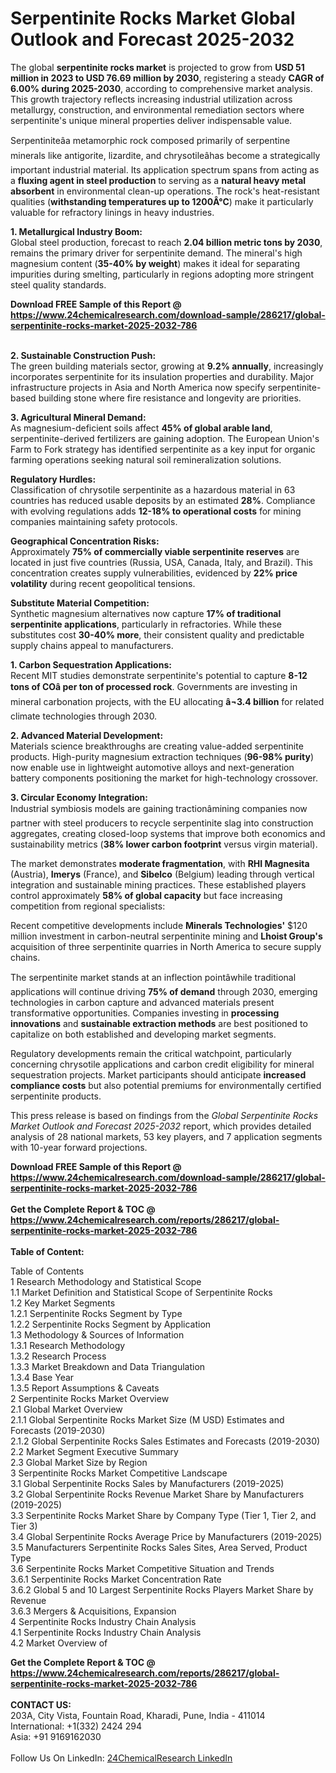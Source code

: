 <h1>Serpentinite Rocks Market Global Outlook and Forecast 2025-2032</h1><p>The global <strong>serpentinite rocks market</strong> is projected to grow from <strong>USD 51 million in 2023 to USD 76.69 million by 2030</strong>, registering a steady <strong>CAGR of 6.00% during 2025-2030</strong>, according to comprehensive market analysis. This growth trajectory reflects increasing industrial utilization across metallurgy, construction, and environmental remediation sectors where serpentinite's unique mineral properties deliver indispensable value.</p><p>Serpentiniteâa metamorphic rock composed primarily of serpentine minerals like antigorite, lizardite, and chrysotileâhas become a strategically important industrial material. Its application spectrum spans from acting as a <strong>fluxing agent in steel production</strong> to serving as a <strong>natural heavy metal absorbent</strong> in environmental clean-up operations. The rock's heat-resistant qualities (<strong>withstanding temperatures up to 1200Â°C</strong>) make it particularly valuable for refractory linings in heavy industries.</p><p><strong>1. Metallurgical Industry Boom:</strong><br>
Global steel production, forecast to reach <strong>2.04 billion metric tons by 2030</strong>, remains the primary driver for serpentinite demand. The mineral's high magnesium content (<strong>35-40% by weight</strong>) makes it ideal for separating impurities during smelting, particularly in regions adopting more stringent steel quality standards.</p><div><b>Download FREE Sample of this Report @ 
            <a href="https://www.24chemicalresearch.com/download-sample/286217/global-serpentinite-rocks-market-2025-2032-786">
            https://www.24chemicalresearch.com/download-sample/286217/global-serpentinite-rocks-market-2025-2032-786</a></b></div><br><p><strong>2. Sustainable Construction Push:</strong><br>
The green building materials sector, growing at <strong>9.2% annually</strong>, increasingly incorporates serpentinite for its insulation properties and durability. Major infrastructure projects in Asia and North America now specify serpentinite-based building stone where fire resistance and longevity are priorities.</p><p><strong>3. Agricultural Mineral Demand:</strong><br>
As magnesium-deficient soils affect <strong>45% of global arable land</strong>, serpentinite-derived fertilizers are gaining adoption. The European Union's Farm to Fork strategy has identified serpentinite as a key input for organic farming operations seeking natural soil remineralization solutions.</p><p><strong>Regulatory Hurdles:</strong> <br>
    Classification of chrysotile serpentinite as a hazardous material in 63 countries has reduced usable deposits by an estimated <strong>28%</strong>. Compliance with evolving regulations adds <strong>12-18% to operational costs</strong> for mining companies maintaining safety protocols.</p><p><strong>Geographical Concentration Risks:</strong><br>
    Approximately <strong>75% of commercially viable serpentinite reserves</strong> are located in just five countries (Russia, USA, Canada, Italy, and Brazil). This concentration creates supply vulnerabilities, evidenced by <strong>22% price volatility</strong> during recent geopolitical tensions.</p><p><strong>Substitute Material Competition:</strong><br>
    Synthetic magnesium alternatives now capture <strong>17% of traditional serpentinite applications</strong>, particularly in refractories. While these substitutes cost <strong>30-40% more</strong>, their consistent quality and predictable supply chains appeal to manufacturers.</p><p><strong>1. Carbon Sequestration Applications:</strong><br>
Recent MIT studies demonstrate serpentinite's potential to capture <strong>8-12 tons of COâ per ton of processed rock</strong>. Governments are investing in mineral carbonation projects, with the EU allocating <strong>â¬3.4 billion</strong> for related climate technologies through 2030.</p><p><strong>2. Advanced Material Development:</strong><br>
Materials science breakthroughs are creating value-added serpentinite products. High-purity magnesium extraction techniques (<strong>96-98% purity</strong>) now enable use in lightweight automotive alloys and next-generation battery components positioning the market for high-technology crossover.</p><p><strong>3. Circular Economy Integration:</strong><br>
Industrial symbiosis models are gaining tractionâmining companies now partner with steel producers to recycle serpentinite slag into construction aggregates, creating closed-loop systems that improve both economics and sustainability metrics (<strong>38% lower carbon footprint</strong> versus virgin material).</p><p>The market demonstrates <strong>moderate fragmentation</strong>, with <strong>RHI Magnesita</strong> (Austria), <strong>Imerys</strong> (France), and <strong>Sibelco</strong> (Belgium) leading through vertical integration and sustainable mining practices. These established players control approximately <strong>58% of global capacity</strong> but face increasing competition from regional specialists:</p><p>Recent competitive developments include <strong>Minerals Technologies'</strong> $120 million investment in carbon-neutral serpentinite mining and <strong>Lhoist Group's</strong> acquisition of three serpentinite quarries in North America to secure supply chains.</p><p>The serpentinite market stands at an inflection pointâwhile traditional applications will continue driving <strong>75% of demand</strong> through 2030, emerging technologies in carbon capture and advanced materials present transformative opportunities. Companies investing in <strong>processing innovations</strong> and <strong>sustainable extraction methods</strong> are best positioned to capitalize on both established and developing market segments.</p><p>Regulatory developments remain the critical watchpoint, particularly concerning chrysotile applications and carbon credit eligibility for mineral sequestration projects. Market participants should anticipate <strong>increased compliance costs</strong> but also potential premiums for environmentally certified serpentinite products.</p><p>This press release is based on findings from the <em>Global Serpentinite Rocks Market Outlook and Forecast 2025-2032</em> report, which provides detailed analysis of 28 national markets, 53 key players, and 7 application segments with 10-year forward projections.</p><div><b>Download FREE Sample of this Report @ 
            <a href="https://www.24chemicalresearch.com/download-sample/286217/global-serpentinite-rocks-market-2025-2032-786">
            https://www.24chemicalresearch.com/download-sample/286217/global-serpentinite-rocks-market-2025-2032-786</a></b></div><br><div><b>Get the Complete Report & TOC @ 
            <a href="https://www.24chemicalresearch.com/reports/286217/global-serpentinite-rocks-market-2025-2032-786">
            https://www.24chemicalresearch.com/reports/286217/global-serpentinite-rocks-market-2025-2032-786</a></b></div><br>
            <b>Table of Content:</b><p>Table of Contents<br />
1 Research Methodology and Statistical Scope<br />
1.1 Market Definition and Statistical Scope of Serpentinite Rocks<br />
1.2 Key Market Segments<br />
1.2.1 Serpentinite Rocks Segment by Type<br />
1.2.2 Serpentinite Rocks Segment by Application<br />
1.3 Methodology & Sources of Information<br />
1.3.1 Research Methodology<br />
1.3.2 Research Process<br />
1.3.3 Market Breakdown and Data Triangulation<br />
1.3.4 Base Year<br />
1.3.5 Report Assumptions & Caveats<br />
2 Serpentinite Rocks Market Overview<br />
2.1 Global Market Overview<br />
2.1.1 Global Serpentinite Rocks Market Size (M USD) Estimates and Forecasts (2019-2030)<br />
2.1.2 Global Serpentinite Rocks Sales Estimates and Forecasts (2019-2030)<br />
2.2 Market Segment Executive Summary<br />
2.3 Global Market Size by Region<br />
3 Serpentinite Rocks Market Competitive Landscape<br />
3.1 Global Serpentinite Rocks Sales by Manufacturers (2019-2025)<br />
3.2 Global Serpentinite Rocks Revenue Market Share by Manufacturers (2019-2025)<br />
3.3 Serpentinite Rocks Market Share by Company Type (Tier 1, Tier 2, and Tier 3)<br />
3.4 Global Serpentinite Rocks Average Price by Manufacturers (2019-2025)<br />
3.5 Manufacturers Serpentinite Rocks Sales Sites, Area Served, Product Type<br />
3.6 Serpentinite Rocks Market Competitive Situation and Trends<br />
3.6.1 Serpentinite Rocks Market Concentration Rate<br />
3.6.2 Global 5 and 10 Largest Serpentinite Rocks Players Market Share by Revenue<br />
3.6.3 Mergers & Acquisitions, Expansion<br />
4 Serpentinite Rocks Industry Chain Analysis<br />
4.1 Serpentinite Rocks Industry Chain Analysis<br />
4.2 Market Overview of</p><div><b>Get the Complete Report & TOC @ 
            <a href="https://www.24chemicalresearch.com/reports/286217/global-serpentinite-rocks-market-2025-2032-786">
            https://www.24chemicalresearch.com/reports/286217/global-serpentinite-rocks-market-2025-2032-786</a></b></div><br><b>CONTACT US:</b><br>
            203A, City Vista, Fountain Road, Kharadi, Pune, India - 411014<br>
            International: +1(332) 2424 294<br>
            Asia: +91 9169162030 <br><br>
            Follow Us On LinkedIn: <a href="https://www.linkedin.com/company/24chemicalresearch/">24ChemicalResearch LinkedIn</a>